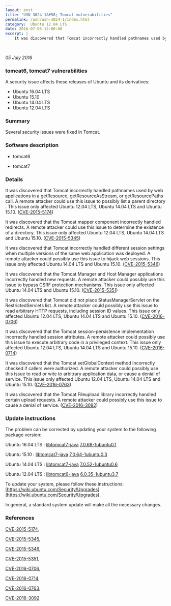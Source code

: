 ```yaml
---
layout: post
title: "USN-3024-1&#58; Tomcat vulnerabilities"
permalink: /usn/usn-3024-1/index.html
category:  Ubuntu 12.04 LTS
date: 2016-07-05 12:00:00
excerpt: |
    It was discovered that Tomcat incorrectly handled pathnames used by web applications in a getResource, getResourceAsStream, or getResourcePaths call. A remote attacker could use this issue to possibly list a parent directory . This issue only affected Ubuntu 12.04 LTS, Ubuntu 14.04 LTS and Ubuntu 15.10. ([CVE-2015-5174](http://people.ubuntu.com/~ubuntu-security/cve/CVE-2015-5174))
    
--- 
```

 
 

*05 July 2016*

### tomcat6, tomcat7 vulnerabilities

A security issue affects these releases of Ubuntu and its derivatives:

* Ubuntu 16.04 LTS
* Ubuntu 15.10
* Ubuntu 14.04 LTS
* Ubuntu 12.04 LTS

### Summary

Several security issues were fixed in Tomcat. 

### Software description

* tomcat6 

* tomcat7 

### Details

It was discovered that Tomcat incorrectly handled pathnames used by web applications in a getResource, getResourceAsStream, or getResourcePaths call. A remote attacker could use this issue to possibly list a parent directory . This issue only affected Ubuntu 12.04 LTS, Ubuntu 14.04 LTS and Ubuntu 15.10. ([CVE-2015-5174](http://people.ubuntu.com/~ubuntu-security/cve/CVE-2015-5174))

It was discovered that the Tomcat mapper component incorrectly handled redirects. A remote attacker could use this issue to determine the existence of a directory. This issue only affected Ubuntu 12.04 LTS, Ubuntu 14.04 LTS and Ubuntu 15.10. ([CVE-2015-5345](http://people.ubuntu.com/~ubuntu-security/cve/CVE-2015-5345))

It was discovered that Tomcat incorrectly handled different session settings when multiple versions of the same web application was deployed. A remote attacker could possibly use this issue to hijack web sessions. This issue only affected Ubuntu 14.04 LTS and Ubuntu 15.10. ([CVE-2015-5346](http://people.ubuntu.com/~ubuntu-security/cve/CVE-2015-5346))

It was discovered that the Tomcat Manager and Host Manager applications incorrectly handled new requests. A remote attacker could possibly use this issue to bypass CSRF protection mechanisms. This issue only affected Ubuntu 14.04 LTS and Ubuntu 15.10. ([CVE-2015-5351](http://people.ubuntu.com/~ubuntu-security/cve/CVE-2015-5351))

It was discovered that Tomcat did not place StatusManagerServlet on the RestrictedServlets list. A remote attacker could possibly use this issue to read arbitrary HTTP requests, including session ID values. This issue only affected Ubuntu 12.04 LTS, Ubuntu 14.04 LTS and Ubuntu 15.10. ([CVE-2016-0706](http://people.ubuntu.com/~ubuntu-security/cve/CVE-2016-0706))

It was discovered that the Tomcat session-persistence implementation incorrectly handled session attributes. A remote attacker could possibly use this issue to execute arbitrary code in a privileged context. This issue only affected Ubuntu 12.04 LTS, Ubuntu 14.04 LTS and Ubuntu 15.10. ([CVE-2016-0714](http://people.ubuntu.com/~ubuntu-security/cve/CVE-2016-0714))

It was discovered that the Tomcat setGlobalContext method incorrectly checked if callers were authorized. A remote attacker could possibly use this issue to read or wite to arbitrary application data, or cause a denial of service. This issue only affected Ubuntu 12.04 LTS, Ubuntu 14.04 LTS and Ubuntu 15.10. ([CVE-2016-0763](http://people.ubuntu.com/~ubuntu-security/cve/CVE-2016-0763))

It was discovered that the Tomcat Fileupload library incorrectly handled certain upload requests. A remote attacker could possibly use this issue to cause a denial of service. ([CVE-2016-3092](http://people.ubuntu.com/~ubuntu-security/cve/CVE-2016-3092)) 

### Update instructions

The problem can be corrected by updating your system to the following package version:

Ubuntu 16.04 LTS
 : [libtomcat7-java](https://launchpad.net/ubuntu/+source/tomcat7) <span> [7.0.68-1ubuntu0.1](https://launchpad.net/ubuntu/+source/tomcat7/7.0.68-1ubuntu0.1) </span> 

Ubuntu 15.10
 : [libtomcat7-java](https://launchpad.net/ubuntu/+source/tomcat7) <span> [7.0.64-1ubuntu0.3](https://launchpad.net/ubuntu/+source/tomcat7/7.0.64-1ubuntu0.3) </span> 

Ubuntu 14.04 LTS
 : [libtomcat7-java](https://launchpad.net/ubuntu/+source/tomcat7) <span> [7.0.52-1ubuntu0.6](https://launchpad.net/ubuntu/+source/tomcat7/7.0.52-1ubuntu0.6) </span> 

Ubuntu 12.04 LTS
 : [libtomcat6-java](https://launchpad.net/ubuntu/+source/tomcat6) <span> [6.0.35-1ubuntu3.7](https://launchpad.net/ubuntu/+source/tomcat6/6.0.35-1ubuntu3.7) </span> 

To update your system, please follow these instructions: [https://wiki.ubuntu.com/Security/Upgrades](https://wiki.ubuntu.com/Security/Upgrades).

In general, a standard system update will make all the necessary changes. 

### References

 
 [CVE-2015-5174](http://people.ubuntu.com/~ubuntu-security/cve/CVE-2015-5174), 

 [CVE-2015-5345](http://people.ubuntu.com/~ubuntu-security/cve/CVE-2015-5345), 

 [CVE-2015-5346](http://people.ubuntu.com/~ubuntu-security/cve/CVE-2015-5346), 

 [CVE-2015-5351](http://people.ubuntu.com/~ubuntu-security/cve/CVE-2015-5351), 

 [CVE-2016-0706](http://people.ubuntu.com/~ubuntu-security/cve/CVE-2016-0706), 

 [CVE-2016-0714](http://people.ubuntu.com/~ubuntu-security/cve/CVE-2016-0714), 

 [CVE-2016-0763](http://people.ubuntu.com/~ubuntu-security/cve/CVE-2016-0763), 

 [CVE-2016-3092](http://people.ubuntu.com/~ubuntu-security/cve/CVE-2016-3092)
 

